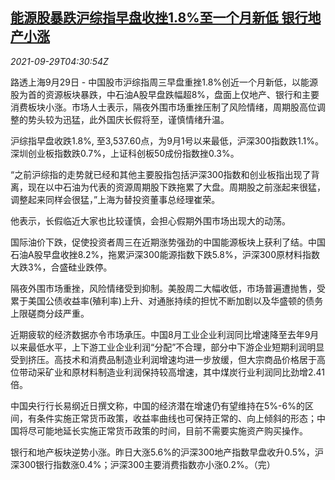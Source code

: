 <!--1632891663000-->
[能源股暴跌沪综指早盘收挫1.8%至一个月新低 银行地产小涨](https://cn.reuters.com/article/china-stocks-morning-0929-idCNKBS2GP0AW)
------

<div><i>2021-09-29T04:30:54Z</i></div><p>路透上海9月29日 - 中国股市沪综指周三早盘重挫1.8%创近一个月新低，以能源股为首的资源板块暴跌，中石油A股早盘跌幅超8%，盘面上仅地产、银行和主要消费板块小涨。市场人士表示，隔夜外围市场重挫压制了风险情绪，周期股高位调整的势头较为迅猛，此外国庆长假将至，谨慎情绪升温。</p><p>沪综指早盘收跌1.8%, 至3,537.60点，为9月1号以来最低，沪深300指数跌1.1%。深圳创业板指数跌0.7%，上证科创板50成份指数挫0.3%。</p><p>“之前沪综指的走势就已经和其他主要股指包括沪深300指数和创业板指出现了背离，现在以中石油为代表的资源周期股下跌拖累了大盘。周期股之前涨起来很猛，调整起来同样会很猛，”上海为替投资董事总经理崔荣。</p><p>他表示，长假临近大家也比较谨慎，会担心假期外围市场出现大的动荡。</p><p>国际油价下跌，促使投资者周三在近期涨势强劲的中国能源板块上获利了结。中国石油A股早盘收挫8.2%，拖累沪深300能源指数下跌5.8%，沪深300原材料指数大跌3%，合盛硅业跌停。</p><p>隔夜外围市场重挫，风险情绪受到抑制。美股周二大幅收低，市场普遍遭抛售，受累于美国公债收益率(殖利率)上升、对通胀持续的担忧不断加剧以及华盛顿的债务上限磋商分歧严重。</p><p>近期疲软的经济数据亦令市场承压。中国8月工业企业利润同比增速降至去年9月以来最低水平，上下游工业企业利润“分配”不合理，部分中下游企业短期利润明显受到挤压。高技术和消费品制造业利润增速均进一步放缓，但大宗商品价格居于高位带动采矿业和原材料制造业利润保持较高增速，其中煤炭行业利润同比劲增2.41倍。</p><p>中国央行行长易纲近日撰文称，中国的经济潜在增速仍有望维持在5%-6%的区间，有条件实施正常货币政策，收益率曲线也可保持正常的、向上倾斜的形态；中国将尽可能地延长实施正常货币政策的时间，目前不需要实施资产购买操作。</p><p>银行和地产板块逆势小涨。昨日大涨5.6%的沪深300地产指数早盘收升0.5%，沪深300银行指数涨0.4%；沪深300主要消费指数亦小涨0.2%。（完）</p>
